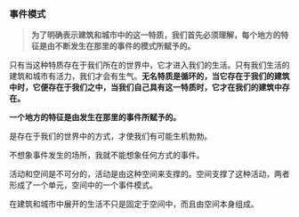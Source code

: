 ### 事件模式

> **为了明确表示建筑和城市中的这一特质，我们首先必须理解，每个地方的特征是由不断发生在那里的事件的模式所赋予的。**

只有当这种特质存在于我们所在的世界中，它才进入我们的生活。只有我们生活的建筑和城市有活力，我们才会有生气。**无名特质是循环的，当它存在于我们的建筑中时，它便存在于我们之中，当我们自己具有这一特质时，它才在我们的建筑中存在。**

**一个地方的特征是由发生在那里的事件所赋予的。**

是存在于我们的世界中的方式，才使我们有可能生机勃勃。

不想象事件发生的场所，我就不能想象任何方式的事件。

活动和空间是不可分的，活动是由这种空间来支撑的。空间支撑了这种活动，两者形成了一个单元，空间中的一个事件模式。

在建筑和城市中展开的生活不只是固定于空间中，而且由空间本身组成。


